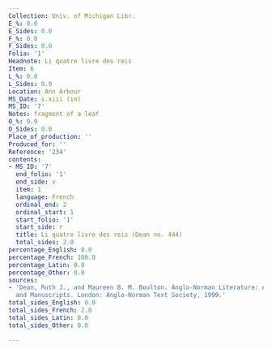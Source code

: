 ```yaml
---
Collection: Univ. of Michigan Libr.
E_%: 0.0
E_Sides: 0.0
F_%: 0.0
F_Sides: 0.0
Folia: '1'
Headnote: Li quatre livre des reis
Item: 6
L_%: 0.0
L_Sides: 0.0
Location: Ann Arbour
MS_Date: s.xiii (in)
MS_ID: '7'
Notes: fragment of a leaf
O_%: 0.0
O_Sides: 0.0
Place_of_production: ''
Produced_for: ''
Reference: '234'
contents:
- MS_ID: '7'
  end_folio: '1'
  end_side: v
  item: 1
  language: French
  ordinal_end: 2
  ordinal_start: 1
  start_folio: '1'
  start_side: r
  title: Li quatre livre des reis (Dean no. 444)
  total_sides: 2.0
percentage_English: 0.0
percentage_French: 100.0
percentage_Latin: 0.0
percentage_Other: 0.0
sources:
- 'Dean, Ruth J., and Maureen B. M. Boulton. Anglo-Norman Literature: A Guide to Texts
  and Manuscripts. London: Anglo-Norman Text Society, 1999.'
total_sides_English: 0.0
total_sides_French: 2.0
total_sides_Latin: 0.0
total_sides_Other: 0.0

---
```

